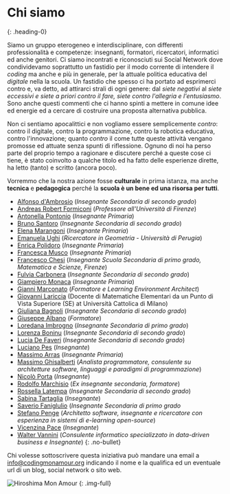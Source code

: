 # Chi siamo
{: .heading-0}

Siamo un gruppo eterogeneo e interdisciplinare, con differenti professionalità e competenze: insegnanti, formatori, ricercatori, informatici ed anche genitori. Ci siamo incontrati e riconosciuti sui Social Network dove condividevamo soprattutto un fastidio per il modo corrente di intendere il *coding* ma anche e più in generale, per la attuale politica educativa del *digitale* nella la scuola. Un fastidio che spesso ci ha portato ad esprimerci contro e, va detto, ad attirarci strali di ogni genere: dal *siete negativi* al *siete eccessivi e siete a priori contro il fare, siete contro l'allegria e l'entusiasmo*. Sono anche questi commenti che ci hanno spinti a mettere in comune idee ed energie ed a cercare di costruire una proposta alternativa pubblica.

Non ci sentiamo apocalittici e non vogliamo essere semplicemente *contro*: contro il digitale, contro la programmazione, contro la robotica educativa, contro l'innovazione; quanto *contro* il come tutte queste attività vengano promosse ed attuate senza spunti di riflessione. Ognuno di noi ha perso parte del proprio tempo a ragionare e discutere perché a queste cose ci tiene, è stato coinvolto a qualche titolo ed ha fatto delle esperienze dirette, ha letto (tanto) e scritto (ancora poco).

Vorremmo che la nostra azione fosse **culturale** in prima istanza, ma anche **tecnica** e **pedagogica** perché la **scuola è un bene ed una risorsa per tutti**.

+ [Alfonso d'Ambrosio]() (*Insegnante Secondaria di secondo grado*)
+ [Andreas Robert Formiconi](https://iamarf.org) (*Professore all'Università di Firenze*)
+ [Antonella Pontonio]() (*Insegnante Primaria*)
+ [Bruno Santoro]() (*Insegnante Secondaria di secondo grado*)
+ [Elena Marangoni]() (*Insegnante Primaria*)
+ [Emanuela Ughi]() (*Ricercatore in Geometria - Università di Perugia*)
+ [Enrica Polidoro](http://enricapolidoro.it) (*Insegnante Primaria*)
+ [Francesca Musco]() (*Insegnante Primaria*)
+ [Francesco Chesi]() (*Insegnante Scuola Secondaria di primo grado, Matematica e Scienze, Firenze*)
+ [Fulvia Carbonera]() (*Insegnante Secondaria di secondo grado*)
+ [Giampiero Monaca]() (*Insegnante Primaria*)
+ [Gianni Marconato](http://www.giannimarconato.it) (*Formatore e Learning Environment Architect*)
+ [Giovanni Lariccia](https://www.linkedin.com/in/giovanni-lariccia-2892427) (Docente di Matematiche Elementari da un Punto di Vista Superiore (SE) at Università Cattolica di Milano)
+ [Giuliana Bagnoli]() (*Insegnante Secondaria di secondo grado*)
+ [Giuseppe Albano]() (*Formatore*)
+ [Loredana Imbrogno]() (*Insegnante Secondaria di primo grado*)
+ [Lorenza Boninu]() (*Insegnante Secondaria di secondo grado*)
+ [Lucia De Faveri]() (*Insegnante Secondaria di secondo grado*)
+ [Luciano Pes]() (*Insegnante*)
+ [Massimo Arras]() (*Insegnante Primaria*)
+ [Massimo Ghisalberti](http://minimalprocedure.pragmas.org/) (*Analista programmatore, consulente su architetture software, linguaggi e paradigmi di programmazione*)
+ [Nicolò Porta]() (*Insegnante*)
+ [Rodolfo Marchisio]() (*Ex insegnante secondaria, formatore*)
+ [Rossella Latempa]() (*Insegnante Secondaria di secondo grado*)
+ [Sabina Tartaglia]() (*Insegnante*)
+ [Saverio Faniglulio]() (*Insegnante Secondaria di primo grado*
+ [Stefano Penge](http://steve.lynxlab.com/) (*Architetto software, insegnante e ricercatore con esperienza in sistemi di e-learning open-source*)
+ [Vicenzina Pace]() (*Insegnante*)
+ [Walter Vannini](http://www.mind-spa.it) (*Consulente informatico specializzato in data-driven business e Insegnante*)
{: .no-bullet}

Chi volesse sottoscrivere questa iniziativa può mandare una email a [info@codingmonamour.org](mailto:info@codingmonamour.org?subject=[#codingmonamour:subscription:ok]) indicando il nome e la qualifica ed un eventuale url di un blog, social network o sito web.

![Hiroshima Mon Amour](/images/film-2.jpg "Hiroshima Mon Amour")
{: .img-full}
